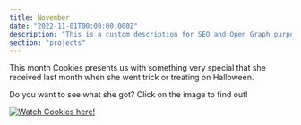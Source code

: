 ```yaml
---
title: November
date: "2022-11-01T00:00:00.000Z"
description: "This is a custom description for SEO and Open Graph purposes, rather than the default generated excerpt. Simply add a description field to the frontmatter."
section: "projects"
---
```


This month Cookies presents us with something very special that she received last month when she went trick or treating on Halloween.

Do you want to see what she got? Click on the image to find out!

[![Watch Cookies here!](https://img.youtube.com/vi/uNSVv-dsEng/0.jpg)](https://www.youtube.com/watch?v=uNSVv-dsEng)
